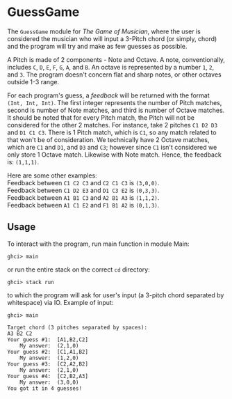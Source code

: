 # GuessGame
The ``GuessGame`` module for *The Game of Musician*, where the user is considered the musician
who will input a 3-Pitch chord (or simply, chord) and the program will try and make as few
guesses as possible.

A Pitch is made of 2 components - Note and Octave. A note, conventionally, includes ``C``,
``D``, ``E``, ``F``, ``G``, ``A``, and ``B``. An octave is represented by a number ``1``, ``2``,
and ``3``. The program doesn't concern flat and sharp notes, or other octaves outside 1-3 range.

For each program's guess, a *feedback* will be returned with the format ``(Int, Int, Int)``. The
first integer represents the number of Pitch matches, second is number of Note matches, and third
is number of Octave matches. It should be noted that for every Pitch match, the Pitch will not be
considered for the other 2 matches. For instance, take 2 pitches ``C1 D2 D3`` and ``D1 C1 C3``.
There is 1 Pitch match, which is ``C1``, so any match related to that won't be of consideration.
We technically have 2 Octave matches, which are ``C1`` and ``D1``, and ``D3`` and ``C3``; however
since ``C1`` isn't considered we only store 1 Octave match. Likewise with Note match. Hence, the
feedback is: ``(1,1,1)``.

Here are some other examples:<br>
Feedback between ``C1 C2 C3`` and ``C2 C1 C3`` is ``(3,0,0)``.<br>
Feedback between ``C1 D2 E3`` and ``D1 C3 E2`` is ``(0,3,3)``.<br>
Feedback between ``A1 B1 C3`` and ``A2 B1 A3`` is ``(1,1,2)``.<br>
Feedback between ``A1 C1 E2`` and ``F1 B1 A2`` is ``(0,1,3)``.

## Usage

To interact with the program, run main function in module Main:
```
ghci> main
```
or run the entire stack on the correct ``cd`` directory:
```
ghci> stack run
```
to which the program will ask for user's input (a 3-pitch chord separated by whitespace) via IO.
Example of input:
```
ghci> main

Target chord (3 pitches separated by spaces):
A3 B2 C2
Your guess #1:  [A1,B2,C2]
    My answer:  (2,1,0)
Your guess #2:  [C1,A1,B2]
    My answer:  (1,2,0)
Your guess #3:  [C2,A2,B2]
    My answer:  (2,1,0)
Your guess #4:  [C2,B2,A3]
    My answer:  (3,0,0)
You got it in 4 guesses!
```